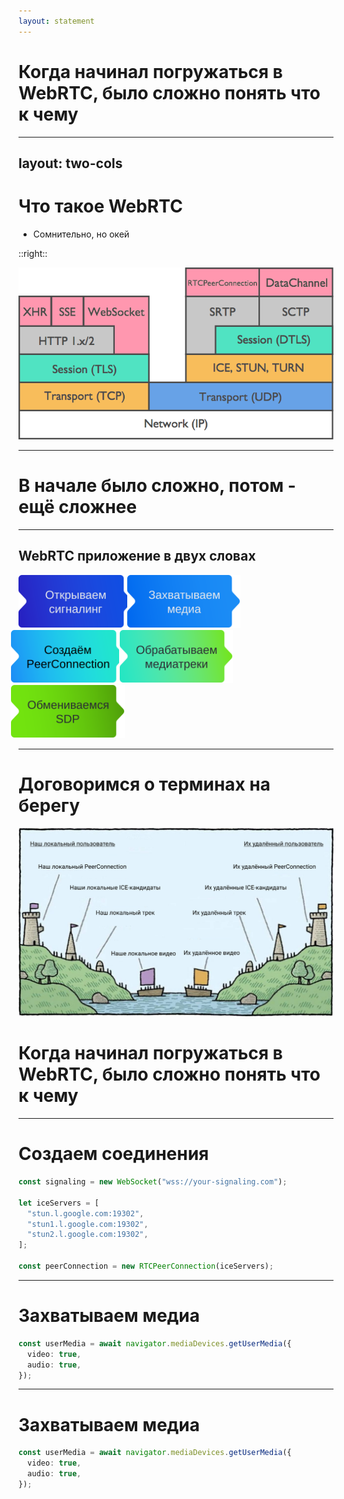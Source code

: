 ```yaml
---
layout: statement
---
```


# Когда начинал погружаться в WebRTC, было сложно понять что к чему

---
layout: two-cols
---

# Что такое WebRTC

- Сомнительно, но окей

::right::

<div class="flex items-center h-full">
<img class="object-fit" src="/assets/webrtc-stack.png">
</div>

---

# В начале было сложно, потом - ещё сложнее

---

## WebRTC приложение в двух словах

<div class="webrtc-flow flex items-center h-full">
  <img v-click class="step" src="/assets/open-signaling.svg" alt="Открываем сигналинг">
  <img v-click class="step" src="/assets/capture-media.svg" alt="Захватываем медиа">
  <img v-click class="step" src="/assets/create-peerconnection.svg" alt="Создаём PeerConnection">
  <img v-click class="step" src="/assets/handle-mediatracks.svg" alt="Обрабатываем медиатреки">
  <img v-click class="step" src="/assets/exchange-sdp.svg" alt="Обмениваемся SDP">
</div>

<style>
.step {
  max-height: 85px;
}
img:not(:first-child) {
  margin-left: -13px;
}
.step:nth-child(2n) {
  margin-left: -12px;
}
</style>

---

# Договоримся о терминах на берегу

<div style="height: 90%;">
  <img class="object-contain max-h-full h-full w-full" src="/assets/local-vs-remote.png" alt="Локальный vs Удалённый" />
</div>

# Когда начинал погружаться в WebRTC, было сложно понять что к чему

---

# Создаем соединения

```ts {all|1|3-9|3-7}
const signaling = new WebSocket("wss://your-signaling.com");

let iceServers = [
  "stun.l.google.com:19302",
  "stun1.l.google.com:19302",
  "stun2.l.google.com:19302",
];

const peerConnection = new RTCPeerConnection(iceServers);
```

<!--
[click] Для начала, нам нужно установиться сигналинг-соединение. Зачастую, это вебсокет-соединение, которое необходимо для передачи информации о медиасессии, так и передачи метаинформации: кто ручку поднял, кто микрофон замьютил. Хотя сигналинг и не нужен с точки зрения WebRTC как протокола, в действительности мало какое приложение обходиться без него.

  [click] Теперь непосредственно создадим плацдарм для нашего WebRTC-соединения - для этого нужно инстанциировать RTCPeerConnection. Тот факт, что мы создали объект ещё не означает, что мы установили соединение, как в случае с вебсокетом

  [click] При создании мы указываем STUN-сервера - это, по сути, сервера как 2ip.ru, которые просто ваш внешний IP-адреса
 -
-->

---

# Зaхватываем медиа

```ts
const userMedia = await navigator.mediaDevices.getUserMedia({
  video: true,
  audio: true,
});
```

---

# Зaхватываем медиа

```ts
const userMedia = await navigator.mediaDevices.getUserMedia({
  video: true,
  audio: true,
});
```
